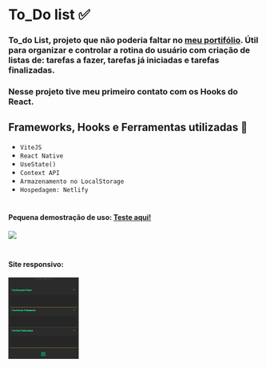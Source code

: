 # To_Do list ✅

### To_do List, projeto que não poderia faltar no [meu portifólio](https://renatakarolina.vercel.app/). Útil para organizar e controlar a rotina do usuário com criação de listas de: tarefas a fazer, tarefas já iniciadas e tarefas finalizadas.

### Nesse projeto tive meu primeiro contato com os Hooks do React.

## Frameworks, Hooks e Ferramentas utilizadas 🔨

- `ViteJS`
- `React Native`
- `UseState()`
- `Context API`
- `Armazenamento no LocalStorage`
- `Hospedagem: Netlify`

#

#### Pequena demostração de uso: [Teste aqui!](https://minhastarefasapp.netlify.app/)

<img src="./images/todo_list.gif"/>

#

#### Site responsivo:

<img src="./images/todo_respo.png" width="28%"/>

